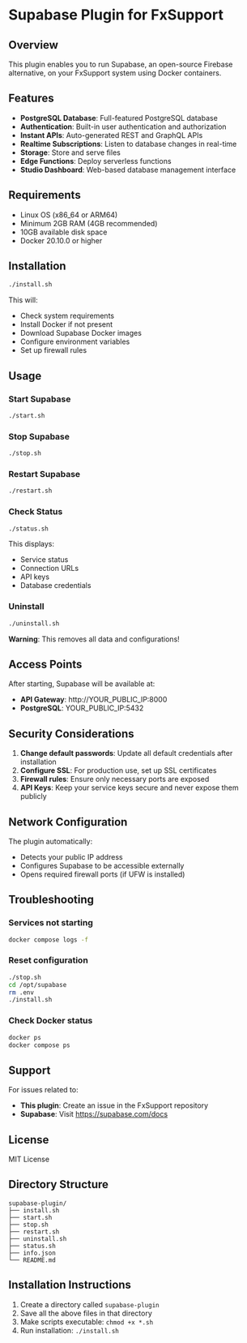 # Supabase Plugin for FxSupport

## Overview
This plugin enables you to run Supabase, an open-source Firebase alternative, on your FxSupport system using Docker containers.

## Features
- **PostgreSQL Database**: Full-featured PostgreSQL database
- **Authentication**: Built-in user authentication and authorization
- **Instant APIs**: Auto-generated REST and GraphQL APIs
- **Realtime Subscriptions**: Listen to database changes in real-time
- **Storage**: Store and serve files
- **Edge Functions**: Deploy serverless functions
- **Studio Dashboard**: Web-based database management interface

## Requirements
- Linux OS (x86_64 or ARM64)
- Minimum 2GB RAM (4GB recommended)
- 10GB available disk space
- Docker 20.10.0 or higher

## Installation
```bash
./install.sh
```
This will:
- Check system requirements
- Install Docker if not present
- Download Supabase Docker images
- Configure environment variables
- Set up firewall rules

## Usage

### Start Supabase
```bash
./start.sh
```

### Stop Supabase
```bash
./stop.sh
```

### Restart Supabase
```bash
./restart.sh
```

### Check Status
```bash
./status.sh
```
This displays:
- Service status
- Connection URLs
- API keys
- Database credentials

### Uninstall
```bash
./uninstall.sh
```
**Warning**: This removes all data and configurations!

## Access Points

After starting, Supabase will be available at:
- **API Gateway**: http://YOUR_PUBLIC_IP:8000
- **PostgreSQL**: YOUR_PUBLIC_IP:5432


## Security Considerations

1. **Change default passwords**: Update all default credentials after installation
2. **Configure SSL**: For production use, set up SSL certificates
3. **Firewall rules**: Ensure only necessary ports are exposed
4. **API Keys**: Keep your service keys secure and never expose them publicly

## Network Configuration

The plugin automatically:
- Detects your public IP address
- Configures Supabase to be accessible externally
- Opens required firewall ports (if UFW is installed)

## Troubleshooting

### Services not starting
```bash
docker compose logs -f
```

### Reset configuration
```bash
./stop.sh
cd /opt/supabase
rm .env
./install.sh
```

### Check Docker status
```bash
docker ps
docker compose ps
```

## Support

For issues related to:
- **This plugin**: Create an issue in the FxSupport repository
- **Supabase**: Visit https://supabase.com/docs

## License
MIT License

## Directory Structure

```
supabase-plugin/
├── install.sh
├── start.sh
├── stop.sh
├── restart.sh
├── uninstall.sh
├── status.sh
├── info.json
└── README.md
```

## Installation Instructions
1. Create a directory called `supabase-plugin`
2. Save all the above files in that directory
3. Make scripts executable: `chmod +x *.sh`
4. Run installation: `./install.sh`